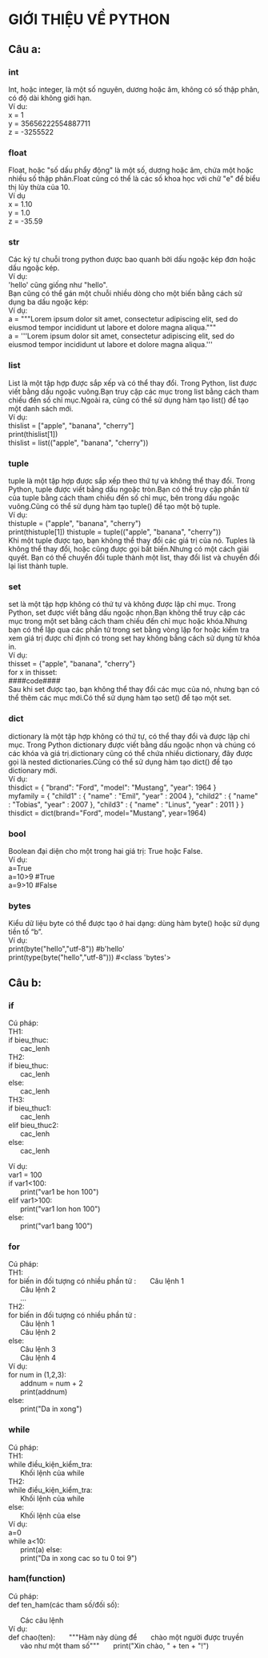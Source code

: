 # GIỚI THIỆU VỀ PYTHON

## Câu a:

### int

Int, hoặc integer, là một số nguyên, dương hoặc âm, không có số thập phân, có độ dài không giới hạn.
<br>
Ví du:
<br>
x = 1
<br>
y = 35656222554887711
<br>
z = -3255522

### float

Float, hoặc "số dấu phẩy động" là một số, dương hoặc âm, chứa một hoặc nhiều số thập phân.Float cũng có thể là các số khoa học với chữ "e" để biểu thị lũy thừa của 10.
<br>
Ví dụ
<br>
x = 1.10
<br>
y = 1.0
<br>
z = -35.59

### str

Các ký tự chuỗi trong python được bao quanh bởi dấu ngoặc kép đơn hoặc dấu ngoặc kép.
<br>
Ví dụ:
<br>
'hello' cũng giống như "hello".
<br>
Bạn cũng có thể gán một chuỗi nhiều dòng cho một biến bằng cách sử dụng ba dấu ngoặc kép:
<br>
Ví dụ:
<br>
a = """Lorem ipsum dolor sit amet,
consectetur adipiscing elit,
sed do eiusmod tempor incididunt
ut labore et dolore magna aliqua."""
<br>
a = '''Lorem ipsum dolor sit amet,
consectetur adipiscing elit,
sed do eiusmod tempor incididunt
ut labore et dolore magna aliqua.'''

### list

List là một tập hợp được sắp xếp và có thể thay đổi. Trong Python, list được viết bằng dấu ngoặc vuông.Bạn truy cập các mục trong list bằng cách tham chiếu đến số chỉ mục.Ngoài ra, cũng có thể sử dụng hàm tạo list() để tạo một danh sách mới.<br>
Ví dụ:<br>
thislist = ["apple", "banana", "cherry"]<br>
print(thislist[1])<br>
thislist = list(("apple", "banana", "cherry"))<br>

### tuple

tuple là một tập hợp được sắp xếp theo thứ tự và không thể thay đổi. Trong Python, tuple được viết bằng dấu ngoặc tròn.Bạn có thể truy cập phần tử của tuple bằng cách tham chiếu đến số chỉ mục, bên trong dấu ngoặc vuông.Cũng có thể sử dụng hàm tạo tuple() để tạo một bộ tuple.<br>
Ví dụ:<br>
thistuple = ("apple", "banana", "cherry")<br>
print(thistuple[1])<pr>
thistuple = tuple(("apple", "banana", "cherry"))<br>
Khi một tuple được tạo, bạn không thể thay đổi các giá trị của nó. Tuples là không thể thay đổi, hoặc cũng được gọi bất biến.Nhưng có một cách giải quyết. Bạn có thể chuyển đổi tuple thành một list, thay đổi list và chuyển đổi lại list thành tuple.<br>

### set

set là một tập hợp không có thứ tự và không được lập chỉ mục. Trong Python, set được viết bằng dấu ngoặc nhọn.Bạn không thể truy cập các mục trong một set bằng cách tham chiếu đến chỉ mục hoặc khóa.Nhưng bạn có thể lặp qua các phần tử trong set bằng vòng lặp for hoặc kiểm tra xem giá trị được chỉ định có trong set hay không bằng cách sử dụng từ khóa in.<br>
Ví dụ:<br>
thisset = {"apple", "banana", "cherry"}<br>
for x in thisset:<br>
####code####<br>
Sau khi set được tạo, bạn không thể thay đổi các mục của nó, nhưng bạn có thể thêm các mục mới.Có thể sử dụng hàm tạo set() để tạo một set.<br>

### dict

dictionary là một tập hợp không có thứ tự, có thể thay đổi và được lập chỉ mục. Trong Python dictionary được viết bằng dấu ngoặc nhọn và chúng có các khóa và giá trị.dictionary cũng có thể chứa nhiều dictionary, đây được gọi là nested dictionaries.Cũng có thể sử dụng hàm tạo dict() để tạo dictionary mới.<br>
Ví dụ:<br>
thisdict = {
"brand": "Ford",
"model": "Mustang",
"year": 1964
}<br>
myfamily = {
"child1" : {
"name" : "Emil",
"year" : 2004
},
"child2" : {
"name" : "Tobias",
"year" : 2007
},
"child3" : {
"name" : "Linus",
"year" : 2011
}
}<br>
thisdict = dict(brand="Ford", model="Mustang", year=1964)<br>

### bool

Boolean đại diện cho một trong hai giá trị: True hoặc False.<br>
Ví dụ:<br>
a=True<br>
a=10>9 #True<br>
a=9>10 #False<br>

### bytes

Kiểu dữ liệu byte có thể được tạo ở hai dạng: dùng hàm byte() hoặc sử dụng tiền tố “b”.<br>
Ví dụ:<br>
print(byte("hello","utf-8")) #b'hello'<br>
print(type(byte("hello","utf-8"))) #<class 'bytes'><br>

## Câu b:

### if

Cú pháp:<br>
TH1:<br>
if bieu_thuc:<br>
&nbsp;&nbsp;&nbsp;&nbsp;&nbsp;&nbsp;cac_lenh<br>
TH2:<br>
if bieu_thuc:<br>
&nbsp;&nbsp;&nbsp;&nbsp;&nbsp;&nbsp;cac_lenh<br>
else:<br>
&nbsp;&nbsp;&nbsp;&nbsp;&nbsp;&nbsp;cac_lenh<br>
TH3:<br>
if bieu_thuc1:<br>
&nbsp;&nbsp;&nbsp;&nbsp;&nbsp;&nbsp;cac_lenh<br>
elif bieu_thuc2:<br>
&nbsp;&nbsp;&nbsp;&nbsp;&nbsp;&nbsp;cac_lenh<br>
else:<br>
&nbsp;&nbsp;&nbsp;&nbsp;&nbsp;&nbsp;cac_lenh<br>

Ví dụ:<br>
var1 = 100<br>
if var1<100:<br>
&nbsp;&nbsp;&nbsp;&nbsp;&nbsp;&nbsp;print("var1 be hon 100")<br>
elif var1>100:<br>
&nbsp;&nbsp;&nbsp;&nbsp;&nbsp;&nbsp;print("var1 lon hon 100")<br>
else:<br>
&nbsp;&nbsp;&nbsp;&nbsp;&nbsp;&nbsp;print("var1 bang 100")<br>

### for

Cú pháp: <br>
TH1:<br>
for biến in đối tượng có nhiều phần tử :
&nbsp;&nbsp;&nbsp;&nbsp;&nbsp;&nbsp;Câu lệnh 1<br>
&nbsp;&nbsp;&nbsp;&nbsp;&nbsp;&nbsp;Câu lệnh 2<br>
&nbsp;&nbsp;&nbsp;&nbsp;&nbsp;&nbsp;…<br>
TH2:<br>
for biến in đối tượng có nhiều phần tử :<br>
&nbsp;&nbsp;&nbsp;&nbsp;&nbsp;&nbsp;Câu lệnh 1<br>
&nbsp;&nbsp;&nbsp;&nbsp;&nbsp;&nbsp;Câu lệnh 2<br>
else:<br>
&nbsp;&nbsp;&nbsp;&nbsp;&nbsp;&nbsp;Câu lệnh 3<br>
&nbsp;&nbsp;&nbsp;&nbsp;&nbsp;&nbsp;Câu lệnh 4<br>
Ví dụ:<br>
for num in (1,2,3):<br>
&nbsp;&nbsp;&nbsp;&nbsp;&nbsp;&nbsp;addnum = num + 2<br>
&nbsp;&nbsp;&nbsp;&nbsp;&nbsp;&nbsp;print(addnum)<br>
else:<br>
&nbsp;&nbsp;&nbsp;&nbsp;&nbsp;&nbsp;print("Da in xong")

### while

Cú pháp:<br>
TH1:<br>
while điều_kiện_kiểm_tra:<br>
&nbsp;&nbsp;&nbsp;&nbsp;&nbsp;&nbsp;Khối lệnh của while<br>
TH2:<br>
while điều_kiện_kiểm_tra:<br>
&nbsp;&nbsp;&nbsp;&nbsp;&nbsp;&nbsp;Khối lệnh của while<br>
else:<br>
&nbsp;&nbsp;&nbsp;&nbsp;&nbsp;&nbsp;Khối lệnh của else<br>
Ví dụ:<br>
a=0<br>
while a<10:<br>
&nbsp;&nbsp;&nbsp;&nbsp;&nbsp;&nbsp;print(a)
else:<br>
&nbsp;&nbsp;&nbsp;&nbsp;&nbsp;&nbsp;print("Da in xong cac so tu 0 toi 9")

### ham(function)

Cú pháp:<br>
def ten_ham(các tham số/đối số):<br>

&nbsp;&nbsp;&nbsp;&nbsp;&nbsp;&nbsp;Các câu lệnh<br>
Ví dụ:<br>
def chao(ten):
&nbsp;&nbsp;&nbsp;&nbsp;&nbsp;&nbsp;"""Hàm này dùng để
&nbsp;&nbsp;&nbsp;&nbsp;&nbsp;&nbsp;chào một người được truyền
&nbsp;&nbsp;&nbsp;&nbsp;&nbsp;&nbsp;vào như một tham số"""
&nbsp;&nbsp;&nbsp;&nbsp;&nbsp;&nbsp;print("Xin chào, " + ten + "!")
